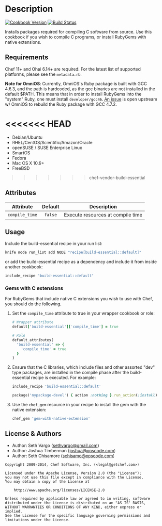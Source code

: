 Description
===========
[![Cookbook Version](http://img.shields.io/cookbook/v/build-essential.svg)][cookbook]
[![Build Status](http://img.shields.io/travis/opscode-cookbooks/build-essential.svg)][travis]

[cookbook]: https://community.opscode.com/cookbooks/build-essential
[travis]: http://travis-ci.org/opscode-cookbooks/build-essential

Installs packages required for compiling C software from source. Use this
cookbook if you wish to compile C programs, or install RubyGems with native
extensions.

Requirements
------------
Chef 11+ and Ohai 6.14+ are required. For the latest list of supported
platforms, please see the `metadata.rb`.

**Note for OmniOS**: Currently, OmniOS's Ruby package is built with
GCC 4.6.3, and the path is hardcoded, as the gcc binaries are not
installed in the default $PATH. This means that in order to install
RubyGems into the "system" Ruby, one must install `developer/gcc46`.
[An issue](https://github.com/omniti-labs/omnios-build/issues/19) is
open upstream w/ OmniOS to rebuild the Ruby package with GCC 4.7.2.

<<<<<<< HEAD
=======
- Debian/Ubuntu
- RHEL/CentOS/Scientific/Amazon/Oracle
- openSUSE / SUSE Enterprise Linux
- SmartOS
- Fedora
- Mac OS X 10.9+
- FreeBSD
>>>>>>> chef-vendor-build-essential

Attributes
----------
| Attribute      | Default | Description                       |
|----------------|:-------:|-----------------------------------|
| `compile_time` | `false` | Execute resources at compile time |


Usage
-----
Include the build-essential recipe in your run list:

```sh
knife node run_list add NODE "recipe[build-essential::default]"
```

or add the build-essential recipe as a dependency and include it from inside
another cookbook:

```ruby
include_recipe 'build-essential::default'
```

### Gems with C extensions
For RubyGems that include native C extensions you wish to use with Chef, you
should do the following.

1. Set the `compile_time` attribute to true in your wrapper cookbook or role:

    ```ruby
    # Wrapper attribute
    default['build-essential']['compile_time'] = true
    ```

    ```ruby
    # Role
    default_attributes(
      'build-essential' => {
        'compile_time' = true
      }
    )
    ```

1. Ensure that the C libraries, which include files and other assorted "dev"
type packages, are installed in the compile phase after the build-essential
recipe is executed. For example:

    ```ruby
    include_recipe 'build-essential::default'

    package('mypackage-devel') { action :nothing }.run_action(:install)
    ```

1. Use the `chef_gem` resource in your recipe to install the gem with the native
extension:

    ```ruby
    chef_gem 'gem-with-native-extension'
    ```


License & Authors
-----------------
- Author: Seth Vargo (<sethvargo@gmail.com>)
- Author: Joshua Timberman (<joshua@opscode.com>)
- Author: Seth Chisamore (<schisamo@opscode.com>)

```text
Copyright 2009-2014, Chef Software, Inc. (<legal@getchef.com>)

Licensed under the Apache License, Version 2.0 (the "License");
you may not use this file except in compliance with the License.
You may obtain a copy of the License at

    http://www.apache.org/licenses/LICENSE-2.0

Unless required by applicable law or agreed to in writing, software
distributed under the License is distributed on an "AS IS" BASIS,
WITHOUT WARRANTIES OR CONDITIONS OF ANY KIND, either express or implied.
See the License for the specific language governing permissions and
limitations under the License.
```
